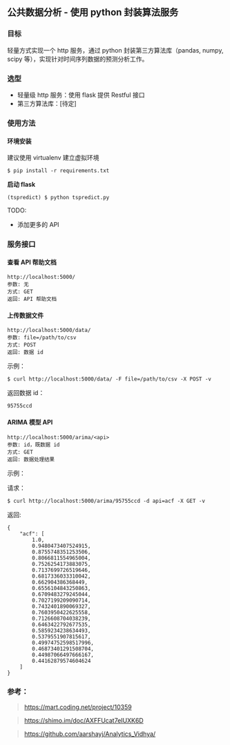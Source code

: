 ## 公共数据分析 - 使用 python 封装算法服务

### 目标

轻量方式实现一个 http 服务，通过 python 封装第三方算法库（pandas, numpy, scipy 等），实现针对时间序列数据的预测分析工作。

### 选型

- 轻量级 http 服务：使用 flask 提供 Restful 接口
- 第三方算法库：[待定]

### 使用方法

#### 环境安装

建议使用 virtualenv 建立虚拟环境

```
$ pip install -r requirements.txt
```

**启动 flask**

```
(tspredict) $ python tspredict.py
```

TODO:

- 添加更多的 API

### 服务接口

#### 查看 API 帮助文档

```
http://localhost:5000/
参数: 无
方式: GET
返回: API 帮助文档
```

#### 上传数据文件

```
http://localhost:5000/data/
参数: file=/path/to/csv
方式: POST
返回: 数据 id
```

示例：

```
$ curl http://localhost:5000/data/ -F file=/path/to/csv -X POST -v 
```

返回数据 id：

```
95755ccd
```

#### ARIMA 模型 API

```
http://localhost:5000/arima/<api>
参数: id，既数据 id
方式: GET
返回: 数据处理结果
```

示例：

请求：

```
$ curl http://localhost:5000/arima/95755ccd -d api=acf -X GET -v
```

返回:

```
{                               
    "acf": [                    
        1.0,                    
        0.9480473407524915,     
        0.8755748351253506,     
        0.8066811554965004,     
        0.7526254173883075,     
        0.7137699726519646,     
        0.6817336033310042,     
        0.662904386368449,      
        0.6556104843250863,     
        0.6709483279245044,     
        0.7027199209090714,     
        0.7432401890069327,     
        0.7603950422625558,     
        0.7126608704038239,     
        0.6463422792677535,     
        0.5859234238634493,     
        0.5379551907815617,     
        0.49974752598517996,    
        0.46873401291508704,    
        0.44987066497666167,    
        0.44162879574604624     
    ]                           
}        
```

### 参考：

> https://mart.coding.net/project/10359

> https://shimo.im/doc/AXFFUcat7eIUXK6D

> https://github.com/aarshayj/Analytics_Vidhya/

